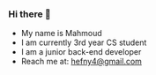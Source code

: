 ### Hi there 👋
- My name is Mahmoud
- I am currently 3rd year CS student
- I am a junior back-end developer
- Reach me at: <hefny4@gmail.com>
